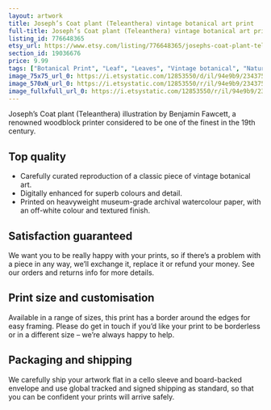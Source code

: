 ```yaml
---
layout: artwork
title: Joseph’s Coat plant (Teleanthera) vintage botanical art print
full-title: Joseph’s Coat plant (Teleanthera) vintage botanical art print
listing_id: 776648365
etsy_url: https://www.etsy.com/listing/776648365/josephs-coat-plant-teleanthera-vintage?utm_source=ds&utm_medium=api&utm_campaign=api
section_id: 19036676
price: 9.99
tags: ["Botanical Print", "Leaf", "Leaves", "Vintage botanical", "Nature", "Botanical", "Garden", "Leaf print", "Kitchen print", "Vintage wall art", "Gift print", "Gardening", "Outdoors"]
image_75x75_url_0: https://i.etsystatic.com/12853550/d/il/94e9b9/2343753263/il_75x75.2343753263_8ujt.jpg?version=0
image_570xN_url_0: https://i.etsystatic.com/12853550/r/il/94e9b9/2343753263/il_570xN.2343753263_8ujt.jpg
image_fullxfull_url_0: https://i.etsystatic.com/12853550/r/il/94e9b9/2343753263/il_fullxfull.2343753263_8ujt.jpg
---
```

Joseph’s Coat plant (Teleanthera) illustration by Benjamin Fawcett, a renowned woodblock printer considered to be one of the finest in the 19th century.

## Top quality

* Carefully curated reproduction of a classic piece of vintage botanical art.
* Digitally enhanced for superb colours and detail.
* Printed on heavyweight museum-grade archival watercolour paper, with an off-white colour and textured finish.

## Satisfaction guaranteed

We want you to be really happy with your prints, so if there’s a problem with a piece in any way, we’ll exchange it, replace it or refund your money. See our orders and returns info for more details. 

## Print size and customisation

Available in a range of sizes, this print has a border around the edges for easy framing. Please do get in touch if you’d like your print to be borderless or in a different size – we’re always happy to help.

## Packaging and shipping

We carefully ship your artwork flat in a cello sleeve and board-backed envelope and use global tracked and signed shipping as standard, so that you can be confident your prints will arrive safely.

